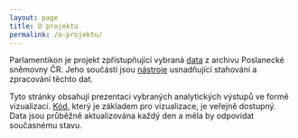 ```yaml
---
layout: page
title: O projektu
permalink: /o-projektu/
---
```


Parlamentikon je projekt zpřístupňující vybraná [data](https://www.psp.cz/sqw/hp.sqw?k=1300) z archivu Poslanecké sněmovny ČR. Jeho součástí jsou [nástroje](https://github.com/parlamentikon/parlamentikon) usnadňující stahování a zpracování těchto dat.

Tyto stránky obsahují prezentaci vybraných analytických výstupů ve formě vizualizací. [Kód](https://github.com/parlamentikon/parlamentikon/tree/main/notebooks), který je základem pro vizualizace, je veřejně dostupný. Data jsou průběžně aktualizována každý den a měla by odpovídat současnému stavu.

